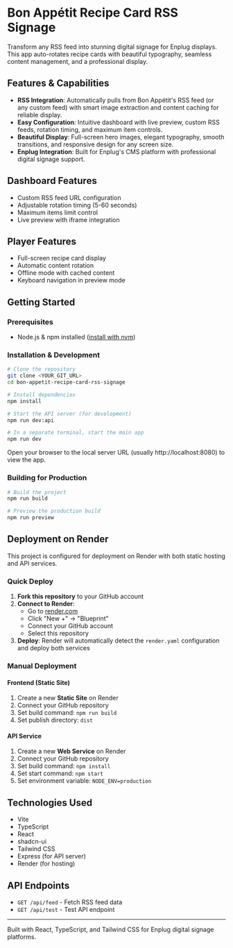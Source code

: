 # Bon Appétit Recipe Card RSS Signage

Transform any RSS feed into stunning digital signage for Enplug displays. This app auto-rotates recipe cards with beautiful typography, seamless content management, and a professional display.

## Features & Capabilities

- **RSS Integration**: Automatically pulls from Bon Appétit's RSS feed (or any custom feed) with smart image extraction and content caching for reliable display.
- **Easy Configuration**: Intuitive dashboard with live preview, custom RSS feeds, rotation timing, and maximum item controls.
- **Beautiful Display**: Full-screen hero images, elegant typography, smooth transitions, and responsive design for any screen size.
- **Enplug Integration**: Built for Enplug's CMS platform with professional digital signage support.

## Dashboard Features
- Custom RSS feed URL configuration
- Adjustable rotation timing (5-60 seconds)
- Maximum items limit control
- Live preview with iframe integration

## Player Features
- Full-screen recipe card display
- Automatic content rotation
- Offline mode with cached content
- Keyboard navigation in preview mode

## Getting Started

### Prerequisites
- Node.js & npm installed ([install with nvm](https://github.com/nvm-sh/nvm#installing-and-updating))

### Installation & Development

```sh
# Clone the repository
git clone <YOUR_GIT_URL>
cd bon-appetit-recipe-card-rss-signage

# Install dependencies
npm install

# Start the API server (for development)
npm run dev:api

# In a separate terminal, start the main app
npm run dev
```

Open your browser to the local server URL (usually http://localhost:8080) to view the app.

### Building for Production

```sh
# Build the project
npm run build

# Preview the production build
npm run preview
```

## Deployment on Render

This project is configured for deployment on Render with both static hosting and API services.

### Quick Deploy

1. **Fork this repository** to your GitHub account
2. **Connect to Render**:
   - Go to [render.com](https://render.com)
   - Click "New +" → "Blueprint"
   - Connect your GitHub account
   - Select this repository
3. **Deploy**: Render will automatically detect the `render.yaml` configuration and deploy both services

### Manual Deployment

#### Frontend (Static Site)
1. Create a new **Static Site** on Render
2. Connect your GitHub repository
3. Set build command: `npm run build`
4. Set publish directory: `dist`

#### API Service
1. Create a new **Web Service** on Render
2. Connect your GitHub repository
3. Set build command: `npm install`
4. Set start command: `npm start`
5. Set environment variable: `NODE_ENV=production`

## Technologies Used
- Vite
- TypeScript
- React
- shadcn-ui
- Tailwind CSS
- Express (for API server)
- Render (for hosting)

## API Endpoints

- `GET /api/feed` - Fetch RSS feed data
- `GET /api/test` - Test API endpoint

---

Built with React, TypeScript, and Tailwind CSS for Enplug digital signage platforms.

